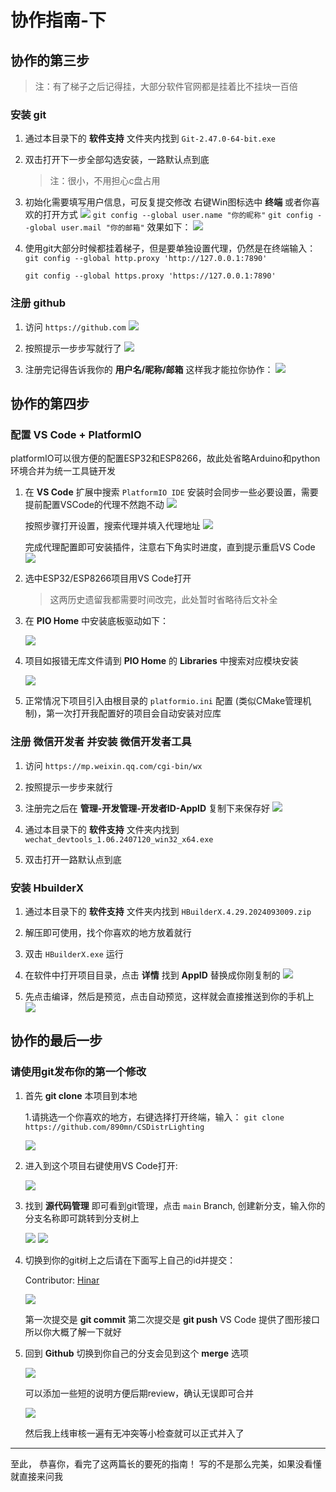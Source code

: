 # 协作指南-下

## 协作的第三步

> 注：有了梯子之后记得挂，大部分软件官网都是挂着比不挂块一百倍

### 安装 git

1. 通过本目录下的 **软件支持** 文件夹内找到 `Git-2.47.0-64-bit.exe`

2. 双击打开下一步全部勾选安装，一路默认点到底
    > 注：很小，不用担心c盘占用

3. 初始化需要填写用户信息，可反复提交修改
    右键Win图标选中 **终端** 或者你喜欢的打开方式
    ![](图片说明/git-2.jpg)
    `git config --global user.name "你的昵称"`
    `git config --global user.mail "你的邮箱"`
    效果如下：
    ![](图片说明/git-1.jpg)

4. 使用git大部分时候都挂着梯子，但是要单独设置代理，仍然是在终端输入：
    `git config --global http.proxy 'http://127.0.0.1:7890'`
 
    `git config --global https.proxy 'https://127.0.0.1:7890'`

### 注册 github

1. 访问 `https://github.com`
    ![](图片说明/github-1.jpg)

2. 按照提示一步步写就行了
    ![](图片说明/github-2.jpg)

3. 注册完记得告诉我你的 **用户名/昵称/邮箱** 这样我才能拉你协作：
    ![](图片说明/github-3.jpg)

## 协作的第四步

### 配置 VS Code + PlatformIO

platformIO可以很方便的配置ESP32和ESP8266，故此处省略Arduino和python环境合并为统一工具链开发

1. 在 **VS Code** 扩展中搜索 `PlatformIO IDE` 
    安装时会同步一些必要设置，需要提前配置VSCode的代理不然跑不动
    ![](图片说明/VSCode-6.jpg)

    按照步骤打开设置，搜索代理并填入代理地址
    ![](图片说明/VSCode-7.jpg)

    完成代理配置即可安装插件，注意右下角实时进度，直到提示重启VS Code
    ![](图片说明/markdownExtended-3.jpg)

2. 选中ESP32/ESP8266项目用VS Code打开

    > 这两历史遗留我都需要时间改完，此处暂时省略待后文补全

3. 在 **PIO Home** 中安装底板驱动如下：

    ![](图片说明/VSCode-8.jpg)

4. 项目如报错无库文件请到 **PIO Home** 的 **Libraries** 中搜索对应模块安装

    ![](图片说明/VSCode-8.jpg)

5. 正常情况下项目引入由根目录的 `platformio.ini` 配置 (类似CMake管理机制)，第一次打开我配置好的项目会自动安装对应库

### 注册 微信开发者 并安装 微信开发者工具

1. 访问 `https://mp.weixin.qq.com/cgi-bin/wx`

2. 按照提示一步步来就行

3. 注册完之后在 **管理-开发管理-开发者ID-AppID** 复制下来保存好
    ![](图片说明/xcx-1.jpg)

4. 通过本目录下的 **软件支持** 文件夹内找到 `wechat_devtools_1.06.2407120_win32_x64.exe`

5. 双击打开一路默认点到底

### 安装 HbuilderX

1. 通过本目录下的 **软件支持** 文件夹内找到 `HBuilderX.4.29.2024093009.zip`

2. 解压即可使用，找个你喜欢的地方放着就行

3. 双击 `HBuilderX.exe` 运行

4. 在软件中打开项目目录，点击 **详情** 找到 **AppID** 替换成你刚复制的
    ![](图片说明/xcx-2.jpg)

5. 先点击编译，然后是预览，点击自动预览，这样就会直接推送到你的手机上
    ![](图片说明/xcx-3.jpg)

## 协作的最后一步

### 请使用git发布你的第一个修改

1. 首先 **git clone** 本项目到本地

    1.请挑选一个你喜欢的地方，右键选择打开终端，输入：
    `git clone https://github.com/890mn/CSDistrLighting`

    ![](图片说明/github-4.jpg)

2. 进入到这个项目右键使用VS Code打开:

    ![](图片说明/github-5.jpg)

3. 找到 **源代码管理** 即可看到git管理，点击 `main` Branch, 创建新分支，输入你的分支名称即可跳转到分支树上

    ![](图片说明/github-6.jpg)
    ![](图片说明/github-7.jpg)

4. 切换到你的git树上之后请在下面写上自己的id并提交：

    Contributor:
    [Hinar](https://github.com/890mn)

    <!-- 模仿格式接在后面 --> 
    <!--
    [你的昵称](https://github.com/你的个人主页)
    --> 

    ![](图片说明/github-8.jpg)

    第一次提交是 **git commit**
    第二次提交是 **git push**
    VS Code 提供了图形接口所以你大概了解一下就好

5. 回到 **Github** 切换到你自己的分支会见到这个 **merge** 选项

    ![](图片说明/github-9.jpg)

    可以添加一些短的说明方便后期review，确认无误即可合并

    ![](图片说明/github-10.jpg)

    然后我上线审核一遍有无冲突等小检查就可以正式并入了

---

至此，
恭喜你，看完了这两篇长的要死的指南！
写的不是那么完美，如果没看懂就直接来问我
